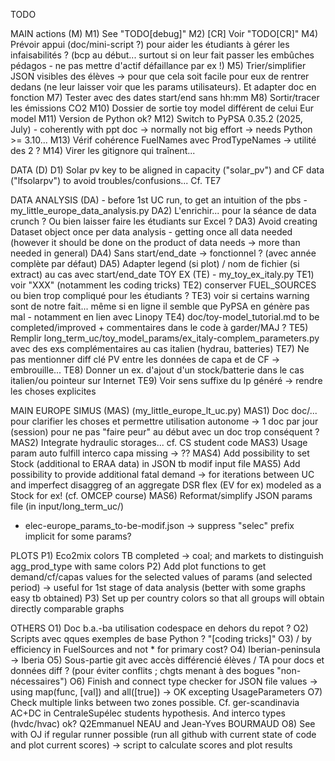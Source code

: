 
TODO

MAIN actions (M)
M1) See "TODO[debug]"
M2) [CR] Voir "TODO[CR]"
M4) Prévoir appui (doc/mini-script ?) pour aider les étudiants à gérer les infaisabilités ? (bcp au début... surtout si on leur fait passer les embûches pédagos - ne pas mettre d'actif défaillance par ex !)
M5) Trier/simplifier JSON visibles des élèves -> pour que cela soit facile pour eux de rentrer dedans (ne leur laisser voir que les params utilisateurs). Et adapter doc en fonction
M7) Tester avec des dates start/end sans hh:mm
M8) Sortir/tracer les émissions CO2
M10) Dossier de sortie toy model différent de celui Eur model
M11) Version de Python ok?
M12) Switch to PyPSA 0.35.2 (2025, July) - coherently with ppt doc -> normally not big effort
-> needs Python >= 3.10...
M13) Vérif cohérence FuelNames avec ProdTypeNames -> utilité des 2 ?
M14) Virer les gitignore qui traînent...

DATA (D)
D1) Solar pv key to be aligned in capacity ("solar_pv") and CF data ("lfsolarpv") to avoid troubles/confusions... Cf. TE7

DATA ANALYSIS (DA) - before 1st UC run, to get an intuition of the pbs - my_little_europe_data_analysis.py
DA2) L'enrichir... pour la séance de data crunch ? Ou bien laisser faire les étudiants sur Excel ?
DA3) Avoid creating Dataset object once per data analysis - getting once all data needed (however it should be done 
on the product of data needs -> more than needed in general)
DA4) Sans start/end_date -> fonctionnel ? (avec année complète par défaut)
DA5) Adapter legend (si plot) / nom de fichier (si extract) au cas avec start/end_date
TOY EX (TE) - my_toy_ex_italy.py
TE1) voir "XXX" (notamment les coding tricks)
TE2) conserver FUEL_SOURCES ou bien trop compliqué pour les étudiants ?
TE3) voir si certains warning sont de notre fait... même si en ligne il semble que PyPSA en génère pas mal - notamment en lien avec Linopy
TE4) doc/toy-model_tutorial.md to be completed/improved + commentaires dans le code à garder/MAJ ?
TE5) Remplir long_term_uc/toy_model_params/ex_italy-complem_parameters.py avec des exs complémentaires au cas italien (hydrau, batteries)
TE7) Ne pas mentionner diff clé PV entre les données de capa et de CF -> embrouille...
TE8) Donner un ex. d'ajout d'un stock/batterie dans le cas italien/ou pointeur sur Internet
TE9) Voir sens suffixe du lp généré -> rendre les choses explicites

MAIN EUROPE SIMUS (MAS) (my_little_europe_lt_uc.py)
MAS1) Doc doc/... pour clarifier les choses et permettre utilisation autonome
-> 1 doc par jour (session) pour ne pas "faire peur" au début avec un doc trop conséquent ?
MAS2) Integrate hydraulic storages... cf. CS student code
MAS3) Usage param auto fulfill interco capa missing -> ??
MAS4) Add possibility to set Stock (additional to ERAA data) in JSON tb modif input file
MAS5) Add possibility to provide additional fatal demand -> for iterations between UC and imperfect disaggreg of an aggregate DSR flex (EV for ex) modeled as a Stock for ex! (cf. OMCEP course)
MAS6) Reformat/simplify JSON params file (in input/long_term_uc/)
* elec-europe_params_to-be-modif.json -> suppress "selec" prefix implicit for some params?

PLOTS
P1) Eco2mix colors TB completed -> coal; and markets to distinguish agg_prod_type with same colors
P2) Add plot functions to get demand/cf/capas values for the selected values of params (and selected period) -> useful for 1st stage of data analysis (better with some graphs easy tb obtained)
P3) Set up per country colors so that all groups will obtain directly comparable graphs

OTHERS
O1) Doc b.a.-ba utilisation codespace en dehors du repot ?
O2) Scripts avec qques exemples de base Python ? "[coding tricks]"
O3) / by efficiency in FuelSources and not * for primary cost?
O4) Iberian-peninsula -> Iberia
O5) Sous-partie git avec accès différencié élèves / TA pour docs et données diff ?
(pour éviter conflits ; chgts menant à des bogues "non-nécessaires")
O6) Finish and connect type checker for JSON file values -> using map(func, [val]) and all([true])
-> OK excepting UsageParameters
O7) Check multiple links between two zones possible. Cf. ger-scandinavia AC+DC in CentraleSupélec students hypothesis. And interco types (hvdc/hvac) ok? Q2Emmanuel NEAU and Jean-Yves BOURMAUD
O8) See with OJ if regular runner possible (run all github with current state of code and plot current scores) -> script to calculate scores and plot results
